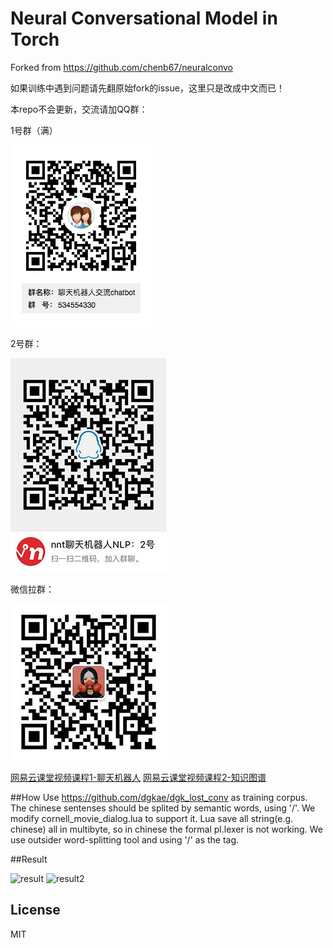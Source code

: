 # Neural Conversational Model in Torch

Forked from https://github.com/chenb67/neuralconvo

如果训练中遇到问题请先翻原始fork的issue，这里只是改成中文而已！

本repo不会更新，交流请加QQ群：

1号群（满）

![](data/qqun.png)

2号群：

![](data/qq2.jpeg)

微信拉群：

![](data/fate2.jpeg)



[网易云课堂视频课程1-聊天机器人](https://study.163.com/course/introduction/1005049028.htm?utm_source=400000000173015&utm_medium=share&utm_campaign=commission&hideAppEntrance=1)   [网易云课堂视频课程2-知识图谱](https://study.163.com/course/introduction/1004964005.htm?utm_source=400000000173015&utm_medium=share&utm_campaign=commission&hideAppEntrance=1)

##How
Use https://github.com/dgkae/dgk_lost_conv as training corpus. The chinese sentenses should be splited by semantic words, using '/'. We modify cornell_movie_dialog.lua to support it. Lua save all string(e.g. chinese) all in multibyte, so in chinese the formal pl.lexer is not working. We use outsider word-splitting tool and using '/' as the tag.

##Result

![result](a.png)
![result2](b.png)



## License

MIT 

